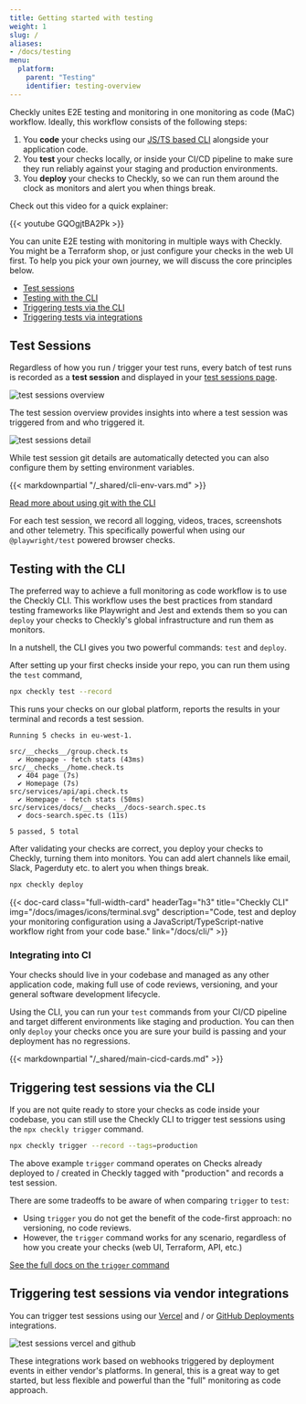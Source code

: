 ```yaml
---
title: Getting started with testing
weight: 1
slug: /
aliases:
- /docs/testing
menu:
  platform:
    parent: "Testing"
    identifier: testing-overview
---
```


Checkly unites E2E testing and monitoring in one monitoring as code (MaC) workflow. Ideally, this workflow consists of the following
steps:

1. You **code** your checks using our [JS/TS based CLI](/docs/cli) alongside your application code.
2. You **test** your checks locally, or inside your CI/CD pipeline to make sure they run reliably against your staging and production
environments.
3. You **deploy** your checks to Checkly, so we can run them around the clock as monitors and alert you when things break.

Check out this video for a quick explainer:

{{< youtube GQOgjtBA2Pk >}}
<br>

You can unite E2E testing with monitoring in multiple ways with Checkly. You might be a Terraform shop, or just configure
your checks in the web UI first. To help you pick your own journey, we will discuss the core principles below.

- [Test sessions](#test-sessions)
- [Testing with the CLI](#testing-with-the-cli)
- [Triggering tests via the CLI](#triggering-tests-via-the-cli)
- [Triggering tests via integrations](#triggering-tests-via-integrations)

## Test Sessions

Regardless of how you run / trigger your test runs, every batch of test runs is recorded as a **test session** and displayed
in your [test sessions page](https://app.checklyhq.com/test-sessions).

![test sessions overview](/docs/images/testing/test_session_overview@2x.jpg)

The test session overview provides insights into where a test session was triggered from and who triggered it.

![test sessions detail](/docs/images/testing/test_session_detail@2x.jpg)

While test session git details are automatically detected you can also configure them by setting environment variables.

{{< markdownpartial "/_shared/cli-env-vars.md" >}}

[Read more about using git with the CLI](/docs/cli/using-git/)

For each test session, we record all logging, videos, traces, screenshots and other telemetry. This specifically powerful 
when using our `@playwright/test` powered browser checks.

## Testing with the CLI

The preferred way to achieve a full monitoring as code workflow is to use the Checkly CLI. This workflow uses the best
practices from standard testing frameworks like Playwright and Jest and extends them so you can `deploy` your checks
to Checkly's global infrastructure and run them as monitors.

In a nutshell, the CLI gives you two powerful commands: `test` and `deploy`.

After setting up your first checks inside your repo, you can run them using the `test` command,

```bash
npx checkly test --record
```

This runs your checks on our global platform, reports the results in your terminal and records a test session.

```
Running 5 checks in eu-west-1.

src/__checks__/group.check.ts
  ✔ Homepage - fetch stats (43ms)
src/__checks__/home.check.ts
  ✔ 404 page (7s)
  ✔ Homepage (7s)
src/services/api/api.check.ts
  ✔ Homepage - fetch stats (50ms)
src/services/docs/__checks__/docs-search.spec.ts
  ✔ docs-search.spec.ts (11s)

5 passed, 5 total
```

After validating your checks are correct, you deploy your checks to Checkly, turning them into monitors. You can add
alert channels like email, Slack, Pagerduty etc. to alert you when things break.

```bash
npx checkly deploy
```
<div class="cards-list">
{{< doc-card
	class="full-width-card"
	headerTag="h3"
	title="Checkly CLI"
	img="/docs/images/icons/terminal.svg"
	description="Code, test and deploy your monitoring configuration using a JavaScript/TypeScript-native workflow right from your code base."
	link="/docs/cli/"
>}}
</div>

### Integrating into CI

Your checks should live in your codebase and managed as any other application code, making full use of code reviews, versioning,
and your general software development lifecycle.

Using the CLI, you can run your `test` commands from your CI/CD pipeline and target different environments like staging and
production. You can then only `deploy` your checks once you are sure your build is passing and your deployment has no regressions.

{{< markdownpartial "/_shared/main-cicd-cards.md" >}}

## Triggering test sessions via the CLI

If you are not quite ready to store your checks as code inside your codebase, you can still use the Checkly CLI to trigger
test sessions using the `npx checkly trigger` command.

```bash
npx checkly trigger --record --tags=production
```
The above example `trigger` command operates on Checks already deployed to / created in Checkly tagged with "production"
and records a test session.

There are some tradeoffs to be aware of when comparing `trigger` to `test`:

- Using `trigger` you do not get the benefit of the code-first approach: no versioning, no code reviews.
- However, the `trigger` command works for any scenario, regardless of how you create your checks (web UI, Terraform, API, etc.)


[See the full docs on the `trigger` command](/docs/cli/command-line-reference/#npx-checkly-trigger)

## Triggering test sessions via vendor integrations

You can trigger test sessions using our [Vercel](/docs/cicd/vercel/) and / or [GitHub Deployments](/docs/cicd/github/)
integrations.

![test sessions vercel and github](/docs/images/testing/test_session_vercel_gh@2x.jpg)

These integrations work based on webhooks triggered by deployment events in either vendor's platforms. In general, this is
a great way to get started, but less flexible and powerful than the "full" monitoring as code approach.

